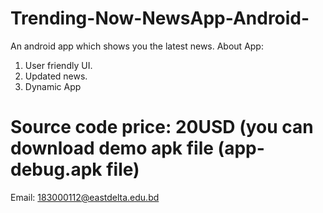 # Trending-Now-NewsApp-Android-
An android app which shows you the latest news.
About App:
1. User friendly UI.
2. Updated news.
3. Dynamic App

# Source code price: 20USD (you can download demo apk file (app-debug.apk file)
Email: 183000112@eastdelta.edu.bd
